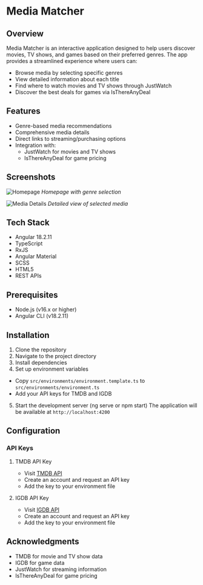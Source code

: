 # Media Matcher

## Overview

Media Matcher is an interactive application designed to help users discover movies, TV shows, and games based on their preferred genres. The app provides a streamlined experience where users can:

- Browse media by selecting specific genres
- View detailed information about each title
- Find where to watch movies and TV shows through JustWatch
- Discover the best deals for games via IsThereAnyDeal

## Features

- Genre-based media recommendations
- Comprehensive media details
- Direct links to streaming/purchasing options
- Integration with:
  - JustWatch for movies and TV shows
  - IsThereAnyDeal for game pricing

## Screenshots

![Homepage](path/to/homepage-screenshot.png)
_Homepage with genre selection_

![Media Details](path/to/details-screenshot.png)
_Detailed view of selected media_

## Tech Stack

- Angular 18.2.11
- TypeScript
- RxJS
- Angular Material
- SCSS
- HTML5
- REST APIs

## Prerequisites

- Node.js (v16.x or higher)
- Angular CLI (v18.2.11)

## Installation

1. Clone the repository
2. Navigate to the project directory
3. Install dependencies
4. Set up environment variables

- Copy `src/environments/environment.template.ts` to `src/environments/environment.ts`
- Add your API keys for TMDB and IGDB

5. Start the development server (ng serve or npm start)
   The application will be available at `http://localhost:4200`

## Configuration

### API Keys

1. TMDB API Key

   - Visit [TMDB API](https://www.themoviedb.org/documentation/api)
   - Create an account and request an API key
   - Add the key to your environment file

2. IGDB API Key

   - Visit [IGDB API](https://api-docs.igdb.com/)
   - Create an account and request an API key
   - Add the key to your environment file

## Acknowledgments

- TMDB for movie and TV show data
- IGDB for game data
- JustWatch for streaming information
- IsThereAnyDeal for game pricing
